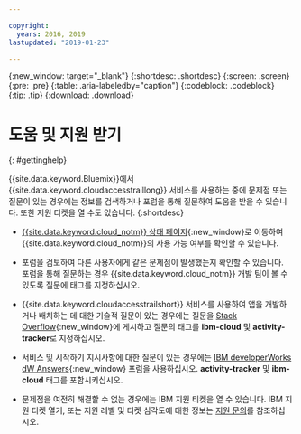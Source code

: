 ```yaml
---

copyright:
  years: 2016, 2019
lastupdated: "2019-01-23"

---
```


{:new_window: target="_blank"}
{:shortdesc: .shortdesc}
{:screen: .screen}
{:pre: .pre}
{:table: .aria-labeledby="caption"}
{:codeblock: .codeblock}
{:tip: .tip}
{:download: .download}


# 도움 및 지원 받기
{: #gettinghelp}

{{site.data.keyword.Bluemix}}에서 {{site.data.keyword.cloudaccesstraillong}} 서비스를 사용하는 중에 문제점 또는 질문이 있는 경우에는 정보를 검색하거나 포럼을 통해 질문하여 도움을 받을 수 있습니다. 또한 지원 티켓을 열 수도 있습니다.
{:shortdesc}

* [{{site.data.keyword.cloud_notm}} 상태 페이지](https://developer.ibm.com/bluemix/support/#status){:new_window}로 이동하여 {{site.data.keyword.cloud_notm}}의 사용 가능 여부를 확인할 수 있습니다.

* 포럼을 검토하여 다른 사용자에게 같은 문제점이 발생했는지 확인할 수 있습니다. 포럼을 통해
질문하는 경우 {{site.data.keyword.cloud_notm}} 개발 팀이 볼 수 있도록 질문에 태그를 지정하십시오.
<!--Insert the appropriate Stack Overflow tag for your service for <service_keyword> in URL and text below:  -->
  * {{site.data.keyword.cloudaccesstrailshort}} 서비스를 사용하여 앱을 개발하거나 배치하는 데 대한 기술적 질문이 있는 경우에는 질문을 [Stack Overflow](http://stackoverflow.com/search?q=activity-tracker+ibm-bluemix){:new_window}에 게시하고 질문의 태그를 **ibm-cloud** 및 **activity-tracker**로 지정하십시오.
<!--Insert the appropriate dW Answers tag for your service for <service_keyword> in URL below:  -->
  * 서비스 및 시작하기 지시사항에 대한 질문이 있는 경우에는 [IBM developerWorks dW Answers](https://developer.ibm.com/answers/topics/activity-tracker/?smartspace=bluemix){:new_window} 포럼을 사용하십시오. **activity-tracker** 및 **ibm-cloud** 태그를 포함시키십시오.

* 문제점을 여전히 해결할 수 없는 경우에는 IBM 지원 티켓을 열 수 있습니다. IBM 지원 티켓 열기, 또는 지원 레벨 및 티켓 심각도에 대한 정보는 [지원 문의](/docs/get-support/howtogetsupport.html#getting-customer-support)를 참조하십시오.

